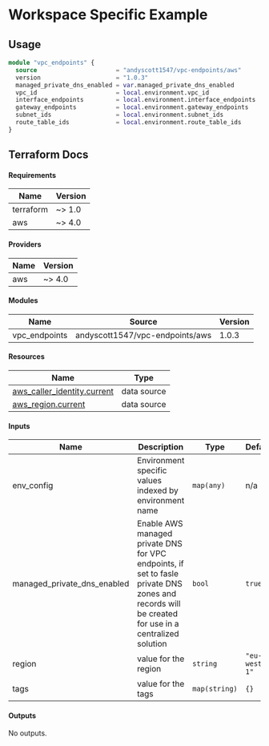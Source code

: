 # Workspace Specific Example

## Usage 

```terraform
module "vpc_endpoints" {
  source                      = "andyscott1547/vpc-endpoints/aws"
  version                     = "1.0.3"
  managed_private_dns_enabled = var.managed_private_dns_enabled
  vpc_id                      = local.environment.vpc_id
  interface_endpoints         = local.environment.interface_endpoints
  gateway_endpoints           = local.environment.gateway_endpoints
  subnet_ids                  = local.environment.subnet_ids
  route_table_ids             = local.environment.route_table_ids
}
```

## Terraform Docs

<!-- BEGIN_TF_DOCS -->
#### Requirements

| Name | Version |
|------|---------|
| terraform | ~> 1.0 |
| aws | ~> 4.0 |

#### Providers

| Name | Version |
|------|---------|
| aws | ~> 4.0 |

#### Modules

| Name | Source | Version |
|------|--------|---------|
| vpc_endpoints | andyscott1547/vpc-endpoints/aws | 1.0.3 |

#### Resources

| Name | Type |
|------|------|
| [aws_caller_identity.current](https://registry.terraform.io/providers/hashicorp/aws/latest/docs/data-sources/caller_identity) | data source |
| [aws_region.current](https://registry.terraform.io/providers/hashicorp/aws/latest/docs/data-sources/region) | data source |

#### Inputs

| Name | Description | Type | Default | Required |
|------|-------------|------|---------|:--------:|
| env_config | Environment specific values indexed by environment name | `map(any)` | n/a | yes |
| managed_private_dns_enabled | Enable AWS managed private DNS for VPC endpoints, if set to fasle private DNS zones and records will be created for use in a centralized solution | `bool` | `true` | no |
| region | value for the region | `string` | `"eu-west-1"` | no |
| tags | value for the tags | `map(string)` | `{}` | no |

#### Outputs

No outputs.
<!-- END_TF_DOCS -->